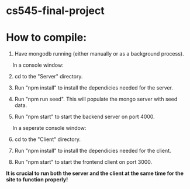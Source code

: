 # cs545-final-project
# How to compile:

1) Have mongodb running (either manually or as a background process).

&emsp; In a console window:

2) cd to the "Server" directory.

3) Run "npm install" to install the dependicies needed for the server.

4) Run "npm run seed". This will populate the mongo server with seed data.

5) Run "npm start" to start the backend server on port 4000. 

&emsp; In a seperate console window:

6) cd to the "Client" directory.

7) Run "npm install" to install the dependicies needed for the client.

8) Run "npm start" to start the frontend client on port 3000. 

**It is crucial to run both the server and the client at the same time for the site to function properly!**
